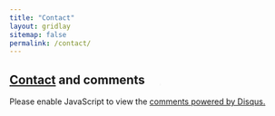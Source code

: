 ```yaml
---
title: "Contact"
layout: gridlay
sitemap: false
permalink: /contact/
---
```


## [Contact](mailto:z.xiong@gsi.de) and comments <span style="margin-left: 1em" /><a href="{{ site.url }}{{ site.baseurl }}/assets/javascript/table/list/hidden/index.html" style="font-size: 0.5rem; color: #EEE">.</a>

<div class="jumbotron">
<div id="disqus_thread"></div>
<script>
    (function() { // DON'T EDIT BELOW THIS LINE
    var d = document, s = d.createElement('script');
    s.src = 'https://zeweixiongwork-disqus-com.disqus.com/embed.js';
    s.setAttribute('data-timestamp', +new Date());
    (d.head || d.body).appendChild(s);
    })();
</script>
<noscript>Please enable JavaScript to view the <a href="https://disqus.com/?ref_noscript">comments powered by Disqus.</a></noscript>

<script id="dsq-count-scr" src="//zeweixiongwork-disqus-com.disqus.com/count.js" async></script>
</div>

